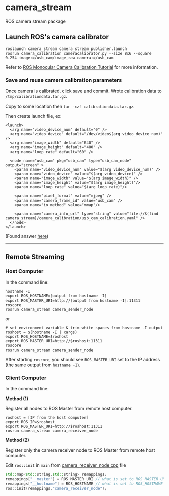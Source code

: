 # camera_stream
ROS camera stream package

## Launch ROS's camera calibrator

```
roslaunch camera_stream camera_stream_publisher.launch
rosrun camera_calibration cameracalibrator.py --size 8x6 --square 0.254 image:=/usb_cam/image_raw camera:=/usb_cam
```

Refer to [ROS Monocular Camera Calibration Tutorial](http://wiki.ros.org/camera_calibration/Tutorials/MonocularCalibration) for more information.

### Save and reuse camera calibration parameters

Once camera is calibrated, click save and commit. Wrote calibration data to `/tmp/calibrationdata.tar.gz`.

Copy to some location then `tar -xzf calibrationdata.tar.gz`.

Then create launch file, ex:

```
<launch>
  <arg name="video_device_num" default="0" />
  <arg name="video_device" default="/dev/video$(arg video_device_num)" />
  <arg name="image_width" default="640" />
  <arg name="image_height" default="480" />
  <arg name="loop_rate" default="60" />

  <node name="usb_cam" pkg="usb_cam" type="usb_cam_node" output="screen" >
    <param name="video_device_num" value="$(arg video_device_num)" />
    <param name="video_device" value="$(arg video_device)" />
    <param name="image_width" value="$(arg image_width)" />
    <param name="image_height" value="$(arg image_height)"/>
    <param name="loop_rate" value="$(arg loop_rate)"/>

    <param name="pixel_format" value="mjpeg" />
    <param name="camera_frame_id" value="usb_cam" />
    <param name="io_method" value="mmap"/>

    <param name="camera_info_url" type="string" value="file://$(find camera_stream)/camera_calibration/usb_cam_calibration.yaml" />
  </node>
</launch>

```

(Found answer [here](https://answers.ros.org/question/231569/reuse-camera-calibration-parameters/))

***

## Remote Streaming

### Host Computer

In the command line:

```
hostname -I
export ROS_HOSTNAME=[output from hostname -I]
export ROS_MASTER_URI=http://[output from hostname -I]:11311
roscore
rosrun camera_stream camera_sender_node
```

or

```
# set environment variable & trim white spaces from hostname -I output
roshost = $(hostname -I | xargs)
export ROS_HOSTNAME=$roshost
export ROS_MASTER_URI=http://$roshost:11311
roscore
rosrun camera_stream camera_sender_node
```

After starting `roscore`, you should see `ROS_MASTER_URI` set to the IP address (the same output from `hostname -I`).

### Client Computer

In the command line:

**Method (1)**

Register all nodes to ROS Master from remote host computer.

```
roshost = [IP from the host computer]
export ROS_IP=$roshost
export ROS_MASTER_URI=http://$roshost:11311
rosrun camera_stream camera_receiver_node
```

**Method (2)**

Register only the camera receiver node to ROS Master from remote host computer.

Edit `ros::init` in `main` from [camera_receiver_node.cpp](https://github.com/jennuine/camera_stream/blob/master/src/camera_receiver_node.cpp) file

```C++
std::map<std::string,std::string> remappings;
remappings["__master"] = ROS_MASTER_URI // what is set to ROS_MASTER_URI on host computer
remappings["__hostname"] = ROS_HOSTNAME // what is set to ROS_HOSTNAME on host computer
ros::init(remappings,"camera_receiver_node");
```
